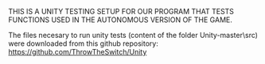 
THIS IS A UNITY TESTING SETUP FOR OUR PROGRAM THAT TESTS FUNCTIONS USED IN THE AUTONOMOUS VERSION OF THE GAME. 

The files necesary to run unity tests (content of the folder Unity-master\src) were downloaded from this github repository:
https://github.com/ThrowTheSwitch/Unity